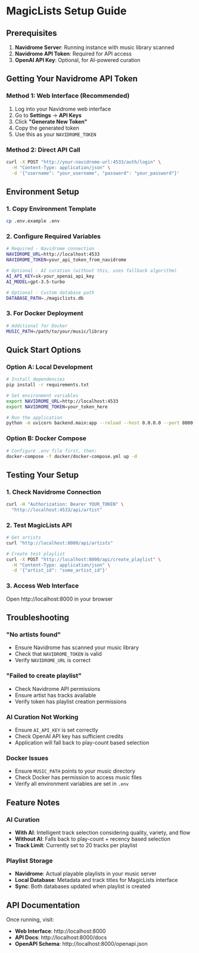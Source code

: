 # MagicLists Setup Guide

## Prerequisites

1. **Navidrome Server**: Running instance with music library scanned
2. **Navidrome API Token**: Required for API access
3. **OpenAI API Key**: Optional, for AI-powered curation

## Getting Your Navidrome API Token

### Method 1: Web Interface (Recommended)
1. Log into your Navidrome web interface
2. Go to **Settings** → **API Keys**
3. Click **"Generate New Token"**
4. Copy the generated token
5. Use this as your `NAVIDROME_TOKEN`

### Method 2: Direct API Call
```bash
curl -X POST "http://your-navidrome-url:4533/auth/login" \
  -H "Content-Type: application/json" \
  -d '{"username": "your_username", "password": "your_password"}'
```

## Environment Setup

### 1. Copy Environment Template
```bash
cp .env.example .env
```

### 2. Configure Required Variables
```bash
# Required - Navidrome connection
NAVIDROME_URL=http://localhost:4533
NAVIDROME_TOKEN=your_api_token_from_navidrome

# Optional - AI curation (without this, uses fallback algorithm)
AI_API_KEY=sk-your_openai_api_key
AI_MODEL=gpt-3.5-turbo

# Optional - Custom database path
DATABASE_PATH=./magiclists.db
```

### 3. For Docker Deployment
```bash
# Additional for Docker
MUSIC_PATH=/path/to/your/music/library
```

## Quick Start Options

### Option A: Local Development
```bash
# Install dependencies
pip install -r requirements.txt

# Set environment variables
export NAVIDROME_URL=http://localhost:4533
export NAVIDROME_TOKEN=your_token_here

# Run the application
python -m uvicorn backend.main:app --reload --host 0.0.0.0 --port 8000
```

### Option B: Docker Compose
```bash
# Configure .env file first, then:
docker-compose -f docker/docker-compose.yml up -d
```

## Testing Your Setup

### 1. Check Navidrome Connection
```bash
curl -H "Authorization: Bearer YOUR_TOKEN" \
  "http://localhost:4533/api/artist"
```

### 2. Test MagicLists API
```bash
# Get artists
curl "http://localhost:8000/api/artists"

# Create test playlist
curl -X POST "http://localhost:8000/api/create_playlist" \
  -H "Content-Type: application/json" \
  -d '{"artist_id": "some_artist_id"}'
```

### 3. Access Web Interface
Open http://localhost:8000 in your browser

## Troubleshooting

### "No artists found"
- Ensure Navidrome has scanned your music library
- Check that `NAVIDROME_TOKEN` is valid
- Verify `NAVIDROME_URL` is correct

### "Failed to create playlist"
- Check Navidrome API permissions
- Ensure artist has tracks available
- Verify token has playlist creation permissions

### AI Curation Not Working
- Ensure `AI_API_KEY` is set correctly
- Check OpenAI API key has sufficient credits
- Application will fall back to play-count based selection

### Docker Issues
- Ensure `MUSIC_PATH` points to your music directory
- Check Docker has permission to access music files
- Verify all environment variables are set in `.env`

## Feature Notes

### AI Curation
- **With AI**: Intelligent track selection considering quality, variety, and flow
- **Without AI**: Falls back to play-count + recency based selection
- **Track Limit**: Currently set to 20 tracks per playlist

### Playlist Storage
- **Navidrome**: Actual playable playlists in your music server
- **Local Database**: Metadata and track titles for MagicLists interface
- **Sync**: Both databases updated when playlist is created

## API Documentation

Once running, visit:
- **Web Interface**: http://localhost:8000
- **API Docs**: http://localhost:8000/docs
- **OpenAPI Schema**: http://localhost:8000/openapi.json